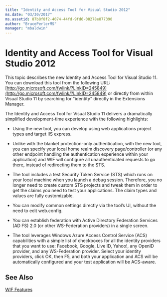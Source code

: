 ```yaml
---
title: "Identity and Access Tool for Visual Studio 2012"
ms.date: "03/30/2017"
ms.assetid: 87b8f8f2-4074-44fd-9fd6-08278e877390
author: "BrucePerlerMS"
manager: "mbaldwin"
---
```

# Identity and Access Tool for Visual Studio 2012
This topic describes the new Identity and Access Tool for Visual Studio 11. You can download this tool from the following URL: [http://go.microsoft.com/fwlink/?LinkID=245849](http://go.microsoft.com/fwlink/?LinkID=245849) or directly from within Visual Studio 11 by searching for "identity" directly in the Extensions Manager.  
  
 The Identity and Access Tool for Visual Studio 11 delivers a dramatically simplified development-time experience with the following highlights:  
  
- Using the new tool, you can develop using web applications project types and target IIS express.  
  
- Unlike with the blanket protection-only authentication, with the new tool, you can specify your local home realm discovery page/controller (or any other endpoint handling the authentication experience within your application) and WIF will configure all unauthenticated requests to go there, instead of redirecting them to the STS.  
  
- The tool includes a test Security Token Service (STS) which runs on your local machine when you launch a debug session. Therefore, you no longer need to create custom STS projects and tweak them in order to get the claims you need to test your applications. The claim types and values are fully customizable.  
  
- You can modify common settings directly via the tool’s UI, without the need to edit web.config.  
  
- You can establish federation with Active Directory Federation Services (AD FS) 2.0 (or other WS-Federation providers) in a single screen.  
  
- The tool leverages Windows Azure Access Control Service (ACS) capabilities with a simple list of checkboxes for all the identity providers that you want to use: Facebook, Google, Live ID, Yahoo!, any OpenID provider, and any WS-Federation provider. Select your identity providers, click OK, then F5, and both your application and ACS will be automatically configured and your test application will be ACS-aware.  
  
## See Also  
 [WIF Features](../../../docs/framework/security/wif-features.md)
